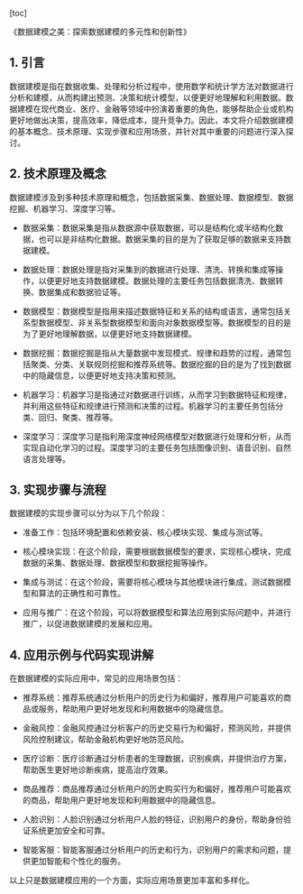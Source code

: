 
[toc]                    
                
                
《数据建模之美：探索数据建模的多元性和创新性》

## 1. 引言

数据建模是指在数据收集、处理和分析过程中，使用数学和统计学方法对数据进行分析和建模，从而构建出预测、决策和统计模型，以便更好地理解和利用数据。数据建模在现代商业、医疗、金融等领域中扮演着重要的角色，能够帮助企业或机构更好地做出决策，提高效率，降低成本，提升竞争力。因此，本文将介绍数据建模的基本概念、技术原理、实现步骤和应用场景，并针对其中重要的问题进行深入探讨。

## 2. 技术原理及概念

数据建模涉及到多种技术原理和概念，包括数据采集、数据处理、数据模型、数据挖掘、机器学习、深度学习等。

- 数据采集：数据采集是指从数据源中获取数据，可以是结构化或半结构化数据，也可以是非结构化数据。数据采集的目的是为了获取足够的数据来支持数据建模。

- 数据处理：数据处理是指对采集到的数据进行处理、清洗、转换和集成等操作，以便更好地支持数据建模。数据处理的主要任务包括数据清洗、数据转换、数据集成和数据验证等。

- 数据模型：数据模型是指用来描述数据特征和关系的结构或语言，通常包括关系型数据模型、非关系型数据模型和面向对象数据模型等。数据模型的目的是为了更好地理解数据，以便更好地支持数据建模。

- 数据挖掘：数据挖掘是指从大量数据中发现模式、规律和趋势的过程，通常包括聚类、分类、关联规则挖掘和推荐系统等。数据挖掘的目的是为了找到数据中的隐藏信息，以便更好地支持决策和预测。

- 机器学习：机器学习是指通过对数据进行训练，从而学习到数据特征和规律，并利用这些特征和规律进行预测和决策的过程。机器学习的主要任务包括分类、回归、聚类、推荐等。

- 深度学习：深度学习是指利用深度神经网络模型对数据进行处理和分析，从而实现自动化学习的过程。深度学习的主要任务包括图像识别、语音识别、自然语言处理等。

## 3. 实现步骤与流程

数据建模的实现步骤可以分为以下几个阶段：

- 准备工作：包括环境配置和依赖安装、核心模块实现、集成与测试等。

- 核心模块实现：在这个阶段，需要根据数据模型的要求，实现核心模块，完成数据的采集、数据处理、数据模型和数据挖掘等操作。

- 集成与测试：在这个阶段，需要将核心模块与其他模块进行集成，测试数据模型和算法的正确性和可靠性。

- 应用与推广：在这个阶段，可以将数据模型和算法应用到实际问题中，并进行推广，以促进数据建模的发展和应用。

## 4. 应用示例与代码实现讲解

在数据建模的实际应用中，常见的应用场景包括：

- 推荐系统：推荐系统通过分析用户的历史行为和偏好，推荐用户可能喜欢的商品或服务，帮助用户更好地发现和利用数据中的隐藏信息。

- 金融风控：金融风控通过分析客户的历史交易行为和偏好，预测风险，并提供风险控制建议，帮助金融机构更好地防范风险。

- 医疗诊断：医疗诊断通过分析患者的生理数据，识别疾病，并提供治疗方案，帮助医生更好地诊断疾病，提高治疗效果。

- 商品推荐：商品推荐通过分析用户的历史购买行为和偏好，推荐用户可能喜欢的商品，帮助用户更好地发现和利用数据中的隐藏信息。

- 人脸识别：人脸识别通过分析用户人脸的特征，识别用户的身份，帮助身份验证系统更加安全和可靠。

- 智能客服：智能客服通过分析用户的历史和行为，识别用户的需求和问题，提供更加智能和个性化的服务。

以上只是数据建模应用的一个方面，实际应用场景更加丰富和多样化。

